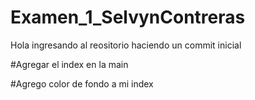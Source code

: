 # Examen_1_SelvynContreras

Hola ingresando al reositorio
haciendo un commit inicial

#Agregar el index en la main

#Agrego color de fondo a mi index
